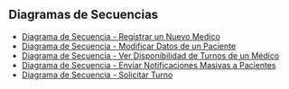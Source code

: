 ##  Diagramas de Secuencias

- [Diagrama de Secuencia - Registrar un Nuevo Medico]()
- [Diagrama de Secuencia - Modificar Datos de un Paciente]()
- [Diagrama de Secuencia - Ver Disponibilidad de Turnos de un Médico]()
- [Diagrama de Secuencia - Enviar Notificaciones Masivas a Pacientes]()
- [Diagrama de Secuencia - Solicitar Turno](https://drive.google.com/file/d/1QOyjzd4BNmCaVm-p-UB9V7e8oNsY-Sl7/view?usp=sharing)
